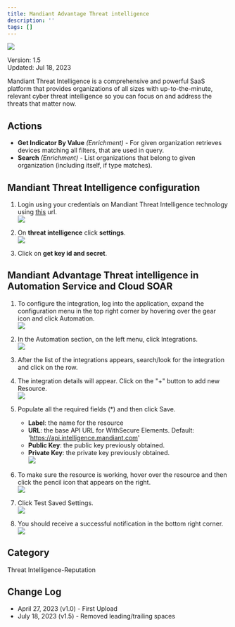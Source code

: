 ```yaml
---
title: Mandiant Advantage Threat intelligence
description: ''
tags: []
---
```


![](/img/platform-services/automation-service/app-central/logos/mandiant-advantage-threat-intelligence.png)

Version: 1.5  
Updated: Jul 18, 2023

Mandiant Threat Intelligence is a comprehensive and powerful SaaS platform that provides organizations of all sizes with up-to-the-minute, relevant cyber threat intelligence so you can focus on and address the threats that matter now.

## Actions

* **Get Indicator By Value** *(Enrichment)* - For given organization retrieves devices matching all filters, that are used in query.
* **Search** *(Enrichment)* - List organizations that belong to given organization (including itself, if type matches).

## Mandiant Threat Intelligence configuration

1. Login using your credentials on Mandiant Threat Intelligence technology using [this](https://advantage.mandiant.com/) url. <br/>![](/img/platform-services/automation-service/app-central/integrations/mandiant-advantage-threat-intelligence/mandiant-advantage-threat-intelligence-1.png)

1. On **threat intelligence** click **settings**. <br/>![](/img/platform-services/automation-service/app-central/integrations/mandiant-advantage-threat-intelligence/mandiant-advantage-threat-intelligence-2.png)

1. Click on **get key id and secret**.

## Mandiant Advantage Threat intelligence in Automation Service and Cloud SOAR

1. To configure the integration, log into the application, expand the configuration menu in the top right corner by hovering over the gear icon and click Automation. <br/>![](/img/platform-services/automation-service/app-central/integrations/mandiant-advantage-threat-intelligence/mandiant-advantage-threat-intelligence-3.png)

1. In the Automation section, on the left menu, click Integrations. <br/>![](/img/platform-services/automation-service/app-central/integrations/mandiant-advantage-threat-intelligence/mandiant-advantage-threat-intelligence-4.png)

1. After the list of the integrations appears, search/look for the integration and click on the row.

1. The integration details will appear. Click on the "+" button to add new Resource. <br/>![](/img/platform-services/automation-service/app-central/integrations/mandiant-advantage-threat-intelligence/mandiant-advantage-threat-intelligence-5.png)

1. Populate all the required fields (\*) and then click Save.
   * **Label**: the name for the resource
   * **URL**: the base API URL for WithSecure Elements. Default: 'https://api.intelligence.mandiant.com'
   * **Public Key**: the public key previously obtained.
   * **Private Key**: the private key previously obtained. <br/>![](/img/platform-services/automation-service/app-central/integrations/mandiant-advantage-threat-intelligence/mandiant-advantage-threat-intelligence-6.png)

1. To make sure the resource is working, hover over the resource and then click the pencil icon that appears on the right. <br/>![](/img/platform-services/automation-service/app-central/integrations/mandiant-advantage-threat-intelligence/mandiant-advantage-threat-intelligence-7.png)

1. Click Test Saved Settings. <br/>![](/img/platform-services/automation-service/app-central/integrations/mandiant-advantage-threat-intelligence/mandiant-advantage-threat-intelligence-8.png)

1. You should receive a successful notification in the bottom right corner. <br/>![](/img/platform-services/automation-service/app-central/integrations/mandiant-advantage-threat-intelligence/mandiant-advantage-threat-intelligence-9.png)

## Category

Threat Intelligence-Reputation

## Change Log

* April 27, 2023 (v1.0) - First Upload
* July 18, 2023 (v1.5) - Removed leading/trailing spaces
